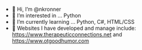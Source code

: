 - 👋 Hi, I’m @nkronner
- 👀 I’m interested in ... Python
- 🌱 I’m currently learning ... Python, C#, HTML/CSS
- 💞️ Websites I have developed and manage include: https://www.therapeuticconnections.net and https://www.otgoodhumor.com

<!---
nkronner/nkronner is a ✨ special ✨ repository because its `README.md` (this file) appears on your GitHub profile.
You can click the Preview link to take a look at your changes.
--->
